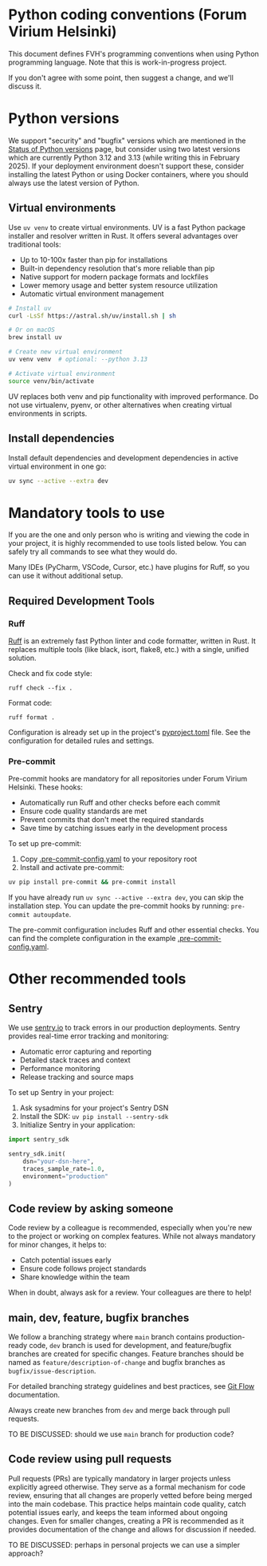 # Python coding conventions (Forum Virium Helsinki)

This document defines FVH's programming conventions when using Python programming
language. Note that this is work-in-progress project.

If you don't agree with some point, then suggest a change, and we'll discuss it.

# Python versions

We support "security" and "bugfix" versions which are mentioned in the
[Status of Python versions](https://devguide.python.org/versions/#supported-versions)
page, but consider using two latest versions which are currently Python 3.12 and 3.13
(while writing this in February 2025). If your deployment environment doesn't
support these, consider installing the latest Python or using Docker containers,
where you should always use the latest version of Python.

## Virtual environments

Use `uv venv` to create virtual environments. UV is a fast Python package installer
and resolver written in Rust. It offers several advantages over traditional tools:

- Up to 10-100x faster than pip for installations
- Built-in dependency resolution that's more reliable than pip
- Native support for modern package formats and lockfiles
- Lower memory usage and better system resource utilization
- Automatic virtual environment management

```bash
# Install uv
curl -LsSf https://astral.sh/uv/install.sh | sh

# Or on macOS
brew install uv

# Create new virtual environment
uv venv venv  # optional: --python 3.13

# Activate virtual environment
source venv/bin/activate
```

UV replaces both venv and pip functionality with improved performance. Do not use
virtualenv, pyenv, or other alternatives when creating virtual environments in scripts.

## Install dependencies

Install default dependencies and development dependencies in active virtual environment in one go:

```bash
uv sync --active --extra dev
```

# Mandatory tools to use

If you are the one and only person who is writing and viewing the code in your
project, it is highly recommended to use tools listed below. You can safely try
all commands to see what they would do.

Many IDEs (PyCharm, VSCode, Cursor, etc.) have plugins for Ruff, so you can use it without additional setup.

## Required Development Tools

### Ruff

[Ruff](https://docs.astral.sh/ruff/) is an extremely fast Python linter and code formatter,
written in Rust. It replaces multiple tools (like black, isort, flake8, etc.) with a single,
unified solution.

Check and fix code style:

`ruff check --fix .`

Format code:

`ruff format .`

Configuration is already set up in the project's [pyproject.toml](./pyproject.toml) file.
See the configuration for detailed rules and settings.

### Pre-commit

Pre-commit hooks are mandatory for all repositories under Forum Virium Helsinki. These hooks:
- Automatically run Ruff and other checks before each commit
- Ensure code quality standards are met
- Prevent commits that don't meet the required standards
- Save time by catching issues early in the development process

To set up pre-commit:

1. Copy [.pre-commit-config.yaml](./.pre-commit-config.yaml) to your repository root
2. Install and activate pre-commit:
```bash
uv pip install pre-commit && pre-commit install
```

If you have already run `uv sync --active --extra dev`, you can skip the installation step. You can update the pre-commit hooks by running: `pre-commit autoupdate`.

The pre-commit configuration includes Ruff and other essential checks. You can find the
complete configuration in the example [.pre-commit-config.yaml](./.pre-commit-config.yaml).

# Other recommended tools

## Sentry

We use [sentry.io](https://sentry.io) to track errors in our production
deployments. Sentry provides real-time error tracking and monitoring:

- Automatic error capturing and reporting
- Detailed stack traces and context
- Performance monitoring
- Release tracking and source maps

To set up Sentry in your project:

1. Ask sysadmins for your project's Sentry DSN
2. Install the SDK: `uv pip install --sentry-sdk`
3. Initialize Sentry in your application:

```python
import sentry_sdk

sentry_sdk.init(
    dsn="your-dsn-here",
    traces_sample_rate=1.0,
    environment="production"
)
```

## Code review by asking someone

Code review by a colleague is recommended, especially when you're new to the project or
working on complex features. While not always mandatory for minor changes, it helps to:

- Catch potential issues early
- Ensure code follows project standards
- Share knowledge within the team

When in doubt, always ask for a review. Your colleagues are there to help!

## main, dev, feature, bugfix branches

We follow a branching strategy where `main` branch contains production-ready code, `dev` branch is used for development, and feature/bugfix branches are created for specific changes. Feature branches should be named as `feature/description-of-change` and bugfix branches as `bugfix/issue-description`.

For detailed branching strategy guidelines and best practices, see [Git Flow](https://www.atlassian.com/git/tutorials/comparing-workflows/gitflow-workflow) documentation.

Always create new branches from `dev` and merge back through pull requests.

TO BE DISCUSSED: should we use `main` branch for production code?

## Code review using pull requests

Pull requests (PRs) are typically mandatory in larger projects unless explicitly agreed otherwise. They serve as a formal mechanism for code review, ensuring that all changes are properly vetted before being merged into the main codebase. This practice helps maintain code quality, catch potential issues early, and keeps the team informed about ongoing changes. Even for smaller changes, creating a PR is recommended as it provides documentation of the change and allows for discussion if needed.

TO BE DISCUSSED: perhaps in personal projects we can use a simpler approach?
